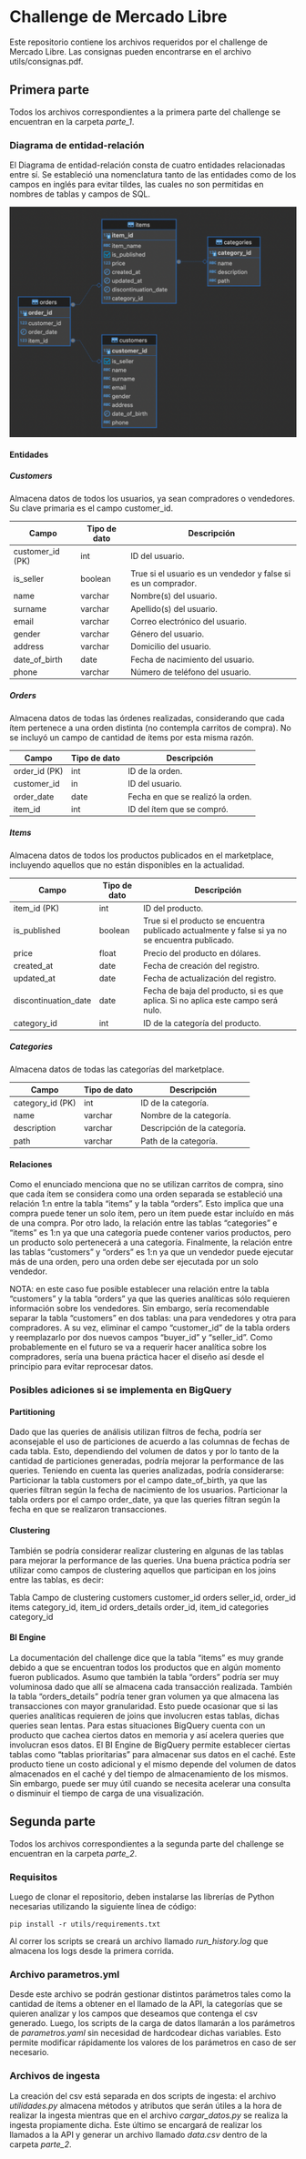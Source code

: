 # Challenge de Mercado Libre
Este repositorio contiene los archivos requeridos por el challenge de Mercado Libre. Las consignas pueden encontrarse en el archivo utils/consignas.pdf.


## Primera parte
Todos los archivos correspondientes a la primera parte del challenge se encuentran en la carpeta *parte_1*.

### Diagrama de entidad-relación
El Diagrama de entidad-relación consta de cuatro entidades relacionadas entre sí. Se estableció una nomenclatura tanto de las entidades como de los campos en inglés para evitar tildes, las cuales no son permitidas en nombres de tablas y campos de SQL. 

![Diagrama de entidad-rrelación](utils/edr_diagram.png)

#### Entidades
##### Customers
Almacena datos de todos los usuarios, ya sean compradores o vendedores. Su clave primaria es el campo customer_id. 

| **Campo**        | **Tipo de dato** | **Descripción**                                               |
|------------------|------------------|---------------------------------------------------------------|
| customer_id (PK) | int              | ID del usuario.                                               |
| is_seller        | boolean          | True si el usuario es un vendedor y false si es un comprador. |
| name             | varchar          | Nombre(s) del usuario.                                        |
| surname          | varchar          | Apellido(s) del usuario.                                      |
| email            | varchar          | Correo electrónico del usuario.                               |
| gender           | varchar          | Género del usuario.                                           |
| address          | varchar          | Domicilio del usuario.                                        |
| date_of_birth    | date             | Fecha de nacimiento del usuario.                              |
| phone            | varchar          | Número de teléfono del usuario.                               |

##### Orders
Almacena datos de todas las órdenes realizadas, considerando que cada ítem pertenece a una orden distinta (no contempla carritos de compra). No se incluyó un campo de cantidad de ítems por esta misma razón.

| **Campo**     | **Tipo de dato** | **Descripción**                   |
|---------------|------------------|-----------------------------------|
| order_id (PK) | int              | ID de la orden.                   |
| customer_id   | in               | ID del usuario.                   |
| order_date    | date             | Fecha en que se realizó la orden. |
| item_id       | int              | ID del ítem que se compró.        |

##### Items
Almacena datos de todos los productos publicados en el marketplace, incluyendo aquellos que no están disponibles en la actualidad.

| **Campo**            | **Tipo de dato** | **Descripción**                                                                                 |
|----------------------|------------------|-------------------------------------------------------------------------------------------------|
| item_id (PK)         | int              | ID del producto.                                                                                |
| is_published         | boolean          | True si el producto se encuentra publicado actualmente y false si ya no se encuentra publicado. |
| price                | float            | Precio del producto en dólares.                                                                 |
| created_at           | date             | Fecha de creación del registro.                                                                 |
| updated_at           | date             | Fecha de actualización del registro.                                                            |
| discontinuation_date | date             | Fecha de baja del producto, si es que aplica. Si no aplica este campo será nulo.                |
| category_id          | int              | ID de la categoría del producto.                                                                |

##### Categories
Almacena datos de todas las categorías del marketplace.

| **Campo**        | **Tipo de dato** | **Descripción**              |
|------------------|------------------|------------------------------|
| category_id (PK) | int              | ID de la categoría.          |
| name             | varchar          | Nombre de la categoría.      |
| description      | varchar          | Descripción de la categoría. |
| path             | varchar          | Path de la categoría.        |



#### Relaciones
Como el enunciado menciona que no se utilizan carritos de compra, sino que cada ítem se considera como una orden separada se estableció una relación 1:n entre la tabla “items” y la tabla “orders”. Esto implica que una compra puede tener un solo ítem, pero un ítem puede estar incluído en más de una compra.
Por otro lado, la relación entre las tablas “categories” e “items” es 1:n ya que una categoría puede contener varios productos, pero un producto solo pertenecerá a una categoría.
Finalmente, la relación entre las tablas “customers” y “orders” es 1:n ya que un vendedor puede ejecutar más de una orden, pero una orden debe ser ejecutada por un solo vendedor.

NOTA: en este caso fue posible establecer una relación entre la tabla “customers” y la tabla “orders” ya que las queries analíticas sólo requieren información sobre los vendedores. Sin embargo, sería recomendable separar la tabla “customers” en dos tablas: una para vendedores y otra para compradores. A su vez, eliminar el campo “customer_id” de la tabla orders y reemplazarlo por dos nuevos campos “buyer_id” y “seller_id”.
Como probablemente en el futuro se va a requerir hacer analítica sobre los compradores, sería una buena práctica hacer el diseño así desde el principio para evitar reprocesar datos.

### Posibles adiciones si se implementa en BigQuery
#### Partitioning
Dado que las queries de análisis utilizan filtros de fecha, podría ser aconsejable el uso de particiones de acuerdo a las columnas de fechas de cada tabla. Esto, dependiendo del volumen de datos y por lo tanto de la cantidad de particiones generadas, podría mejorar la performance de las queries.
Teniendo en cuenta las queries analizadas, podría considerarse:
Particionar la tabla customers por el campo date_of_birth, ya que las queries filtran según la fecha de nacimiento de los usuarios.
Particionar la tabla orders por el campo order_date, ya que las queries filtran según la fecha en que se realizaron transacciones.

#### Clustering
También se podría considerar realizar clustering en algunas de las tablas para mejorar la performance de las queries. Una buena práctica podría ser utilizar como campos de clustering aquellos que participan en los joins entre las tablas, es decir:

Tabla
Campo de clustering
customers
customer_id
orders
seller_id, order_id
items
category_id, item_id
orders_details
order_id, item_id
categories
category_id


#### BI Engine
La documentación del challenge dice que la tabla “items” es muy grande debido a que se encuentran todos los productos que en algún momento fueron publicados. Asumo que también la tabla “orders” podría ser muy voluminosa dado que allí se almacena cada transacción realizada. También la tabla “orders_details” podría tener gran volumen ya que almacena las transacciones con mayor granularidad. Esto puede ocasionar que si las queries analíticas requieren de joins que involucren estas tablas, dichas queries sean lentas.
Para estas situaciones BigQuery cuenta con un producto que cachea ciertos datos en memoria y así acelera queries que involucran esos datos. El BI Engine de BigQuery permite establecer ciertas tablas como “tablas prioritarias” para almacenar sus datos en el caché.
Este producto tiene un costo adicional y el mismo depende del volumen de datos almacenados en el caché y del tiempo de almacenamiento de los mismos. Sin embargo, puede ser muy útil cuando se necesita acelerar una consulta o disminuir el tiempo de carga de una visualización.



## Segunda parte

Todos los archivos correspondientes a la segunda parte del challenge se encuentran en la carpeta *parte_2*.

### Requisitos
Luego de clonar el repositorio, deben instalarse las librerías de Python necesarias utilizando la siguiente línea de código:
```
pip install -r utils/requirements.txt
```
Al correr los scripts se creará un archivo llamado *run_history.log* que almacena los logs desde la primera corrida. 

### Archivo parametros.yml
Desde este archivo se podrán gestionar distintos parámetros tales como la cantidad de ítems a obtener en el llamado de la API, la categorías que se quieren analizar y los campos que deseamos que contenga el csv generado. Luego, los scripts de la carga de datos llamarán a los parámetros de *parametros.yaml* sin necesidad de hardcodear dichas variables. Esto permite modificar rápidamente los valores de los parámetros en caso de ser necesario.

### Archivos de ingesta
La creación del csv está separada en dos scripts de ingesta: el archivo *utilidades.py* almacena métodos y atributos que serán útiles a la hora de realizar la ingesta mientras que en el archivo *cargar_datos.py* se realiza la ingesta propiamente dicha. Este último se encargará de realizar los llamados a la API y generar un archivo llamado *data.csv* dentro de la carpeta *parte_2*.